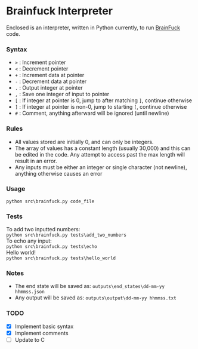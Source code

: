 # Brainfuck Interpreter  
Enclosed is an interpreter, written in Python currently, to run [BrainFuck](https://en.wikipedia.org/wiki/Brainfuck) code.

### Syntax
- `>` : Increment pointer
- `<` : Decrement pointer
- `+` : Increment data at pointer
- `-` : Decrement data at pointer
- `.` : Output integer at pointer
- `,` : Save one integer of input to pointer
- `[` : If integer at pointer is 0, jump to after matching `]`, continue otherwise
- `]` : If integer at pointer is non-0, jump to starting `[`, continue otherwise
- `#` : Comment, anything afterward will be ignored (until newline)

### Rules
- All values stored are initially 0, and can only be integers.  
- The array of values has a constant length (usually 30,000) and this can be edited in the code. Any attempt to access past the max length will result in an error.  
- Any inputs must be either an integer or single character (not newline), anything otherwise causes an error

### Usage
``python src\brainfuck.py code_file``

### Tests
To add two inputted numbers:  
``python src\brainfuck.py tests\add_two_numbers``  
To echo any input:  
``python src\brainfuck.py tests\echo``  
Hello world!  
``python src\brainfuck.py tests\hello_world``  

### Notes
- The end state will be saved as: ``outputs\end_states\dd-mm-yy hhmmss.json``
- Any output will be saved as: ``outputs\output\dd-mm-yy hhmmss.txt``

### TODO
- [x] Implement basic syntax  
- [x] Implement comments  
- [ ] Update to C  
